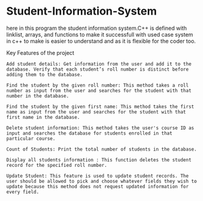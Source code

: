 # Student-Information-System
here in this program the student information system.C++ is defined with linklist, arrays, and functions to make it successfull with used case system in c++ to make is easier to understand and as it is flexible for the coder too.

 Key Features of the project

    Add student details: Get information from the user and add it to the database. Verify that each student’s roll number is distinct before adding them to the database.

    Find the student by the given roll number: This method takes a roll number as input from the user and searches for the student with that number in the database.

    Find the student by the given first name: This method takes the first name as input from the user and searches for the student with that first name in the database.

    Delete student information: This method takes the user's course ID as input and searches the database for students enrolled in that particular course.

    Count of Students: Print the total number of students in the database.

    Display all students information : This function deletes the student record for the specified roll number.

    Update Student: This feature is used to update student records. The user should be allowed to pick and choose whatever fields they wish to update because this method does not request updated information for every field.
    
